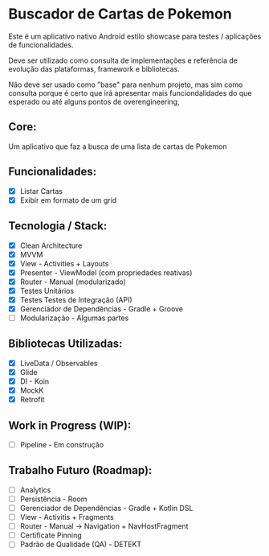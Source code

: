 # Buscador de Cartas de Pokemon

Este é um aplicativo nativo Android estilo showcase para testes / aplicações de funcionalidades.

Deve ser utilizado como consulta de implementações e referência de evolução das plataformas, framework e bibliotecas.

Não deve ser usado como "base" para nenhum projeto, mas sim como consulta porque é certo que irá apresentar mais funciondalidades do que esperado ou até alguns pontos de overengineering,

## Core:

Um aplicativo que faz a busca de uma lista de cartas de Pokemon

## Funcionalidades:

- [x] Listar Cartas
- [X] Exibir em formato de um grid

## Tecnologia / Stack:

- [x] Clean Architecture
- [x] MVVM
- [x] View - Activities + Layouts
- [x] Presenter - ViewModel (com propriedades reativas)
- [x] Router - Manual (modularizado)
- [x] Testes Unitários
- [x] Testes Testes de Integração (API)
- [x] Gerenciador de Dependências - Gradle + Groove
- [ ] Modularização - Algumas partes

## Bibliotecas Utilizadas:

- [x] LiveData / Observables
- [x] Glide
- [x] DI - Koin
- [x] MockK
- [x] Retrofit

## Work in Progress (WIP):

- [ ] Pipeline - Em construção

## Trabalho Futuro (Roadmap):

- [ ] Analytics
- [ ] Persistência - Room
- [ ] Gerenciador de Dependências - Gradle + Kotlin DSL
- [ ] View - Activitis + Fragments
- [ ] Router - Manual -> Navigation + NavHostFragment
- [ ] Certificate Pinning
- [ ] Padrão de Qualidade (QA) - DETEKT
